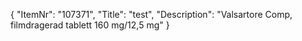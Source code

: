 {
  "ItemNr": "107371",
  "Title": "test",
  "Description": "Valsartore Comp, filmdragerad tablett 160 mg/12,5 mg"
}